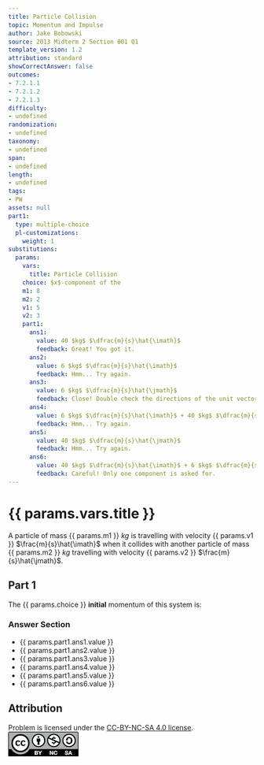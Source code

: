```yaml
---
title: Particle Collision
topic: Momentum and Impulse
author: Jake Bobowski
source: 2013 Midterm 2 Section 001 Q1
template_version: 1.2
attribution: standard
showCorrectAnswer: false
outcomes:
- 7.2.1.1
- 7.2.1.2
- 7.2.1.3
difficulty:
- undefined
randomization:
- undefined
taxonomy:
- undefined
span:
- undefined
length:
- undefined
tags:
- PW
assets: null
part1:
  type: multiple-choice
  pl-customizations:
    weight: 1
substitutions:
  params:
    vars:
      title: Particle Collision
    choice: $x$-component of the
    m1: 8
    m2: 2
    v1: 5
    v2: 3
    part1:
      ans1:
        value: 40 $kg$ $\dfrac{m}{s}\hat{\imath}$
        feedback: Great! You got it.
      ans2:
        value: 6 $kg$ $\dfrac{m}{s}\hat{\imath}$
        feedback: Hmm... Try again.
      ans3:
        value: 6 $kg$ $\dfrac{m}{s}\hat{\jmath}$
        feedback: Close! Double check the directions of the unit vectors.
      ans4:
        value: 6 $kg$ $\dfrac{m}{s}\hat{\imath}$ + 40 $kg$ $\dfrac{m}{s}\hat{\jmath}$
        feedback: Hmm... Try again.
      ans5:
        value: 40 $kg$ $\dfrac{m}{s}\hat{\jmath}$
        feedback: Hmm... Try again.
      ans6:
        value: 40 $kg$ $\dfrac{m}{s}\hat{\imath}$ + 6 $kg$ $\dfrac{m}{s}\hat{\jmath}$
        feedback: Careful! Only one component is asked for.
---
```

# {{ params.vars.title }}
A particle of mass {{ params.m1 }} $kg$ is travelling with velocity {{ params.v1 }} $\frac{m}{s}\hat{\imath}$ when it collides with another particle of mass {{ params.m2 }} $kg$ travelling with velocity {{ params.v2 }} $\frac{m}{s}\hat{\jmath}$.

## Part 1

The {{ params.choice }} **initial** momentum of this system is:

### Answer Section

- {{ params.part1.ans1.value }}
- {{ params.part1.ans2.value }}
- {{ params.part1.ans3.value }}
- {{ params.part1.ans4.value }}
- {{ params.part1.ans5.value }}
- {{ params.part1.ans6.value }}

## Attribution

Problem is licensed under the [CC-BY-NC-SA 4.0 license](https://creativecommons.org/licenses/by-nc-sa/4.0/).<br> ![The Creative Commons 4.0 license requiring attribution-BY, non-commercial-NC, and share-alike-SA license.](https://raw.githubusercontent.com/firasm/bits/master/by-nc-sa.png)